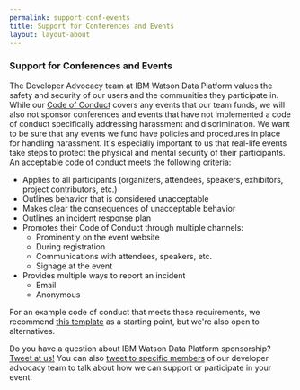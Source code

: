```yaml
---
permalink: support-conf-events
title: Support for Conferences and Events
layout: layout-about
---
```


### Support for Conferences and Events

The Developer Advocacy team at IBM Watson Data Platform values the safety and security of our users and the communities they participate in. While our [Code of Conduct](https://ibm-watson-data-lab.github.io/code-of-conduct) covers any events that our team funds, we will also not sponsor conferences and events that have not implemented a code of conduct specifically addressing harassment and discrimination. We want to be sure that any events we fund have policies and procedures in place for handling harassment. It's especially important to us that real-life events take steps to protect the physical and mental security of their participants. An acceptable code of conduct meets the following criteria:

<ul class="browser-default">
	<li>Applies to all participants (organizers, attendees, speakers, exhibitors, project contributors, etc.)</li>
	<li>Outlines behavior that is considered unacceptable</li>
	<li>Makes clear the consequences of unacceptable behavior</li>
	<li>Outlines an incident response plan</li>
	<li>Promotes their Code of Conduct through multiple channels:
		<ul class="browser-default">
			<li>Prominently on the event website</li>
			<li>During registration</li>
			<li>Communications with attendees, speakers, etc.</li>
			<li>Signage at the event</li>
	    </ul>
    </li>
	<li>Provides multiple ways to report an incident
		<ul class="browser-default">
			<li>Email</li>
			<li>Anonymous</li>
		</ul>
    </li>
</ul>

For an example code of conduct that meets these requirements, we recommend [this template](http://geekfeminism.wikia.com/wiki/Conference_anti-harassment/Policy) as a starting point, but we're also open to alternatives.

Do you have a question about IBM Watson Data Platform sponsorship? [Tweet at us!](https://twitter.com/WatsonDataLab) You can also [tweet to specific members](https://twitter.com/WatsonDataLab/lists/wdp-developer-advocates/members) of our developer advocacy team to talk about how we can support or participate in your event.
